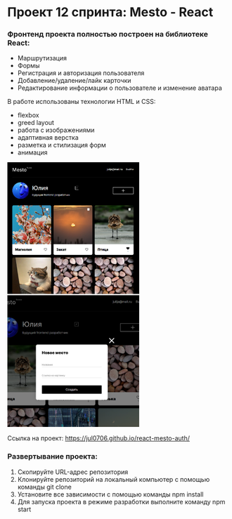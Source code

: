 # Проект 12 спринта: Mesto - React

### Фронтенд проекта полностью построен на библиотеке React:

- Маршрутизация
- Формы
- Регистрация и авторизация пользователя
- Добавление/удаление/лайк карточки
- Редактирование информации о пользователе и изменение аватара

В работе использованы технологии HTML и CSS:

- flexbox
- greed layout
- работа с изображениями
- адаптивная верстка
- разметка и стилизация форм
- анимация

<div>
  <img src="./место  титул.png" title="Mesto" alt="главная страница проекта Место" width="300" height="300"/>&nbsp;
  <img src="./место новое.png" title="Mesto" alt="добавление новой карточки" width="300" height="300"/>&nbsp;
</div>

Ссылка на проект: https://jul0706.github.io/react-mesto-auth/

### Развертывание проекта:

1. Скопируйте URL-адрес репозитория
2. Клонируйте репозиторий на локальный компьютер с помощью команды git clone
3. Установите все зависимости с помощью команды npm install
4. Для запуска проекта в режиме разработки выполните команду npm start
